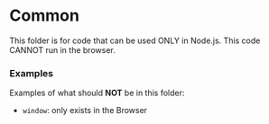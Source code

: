 # Common

This folder is for code that can be used ONLY in Node.js. This code CANNOT run in the browser.

### Examples

Examples of what should **NOT** be in this folder:

-   `window`: only exists in the Browser

